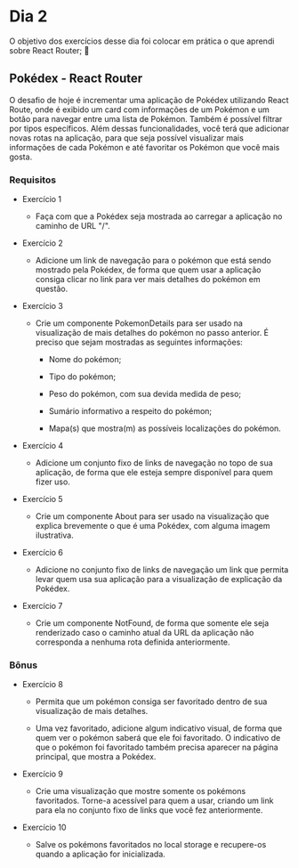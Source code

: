 # Dia 2

O objetivo dos exercícios desse dia foi colocar em prática o que aprendi sobre React Router; 🚀

## Pokédex - React Router

O desafio de hoje é incrementar uma aplicação de Pokédex utilizando React Route, onde é exibido um card com informações de um Pokémon e um botão para navegar entre uma lista de Pokémon. Também é possível filtrar por tipos específicos. Além dessas funcionalidades, você terá que adicionar novas rotas na aplicação, para que seja possível visualizar mais informações de cada Pokémon e até favoritar os Pokémon que você mais gosta.

### Requisitos

  - Exercício 1

    - Faça com que a Pokédex seja mostrada ao carregar a aplicação no caminho de URL "/".

  - Exercício 2

    - Adicione um link de navegação para o pokémon que está sendo mostrado pela Pokédex, de forma que quem usar a aplicação consiga clicar no link para ver mais detalhes do pokémon em questão.

  - Exercício 3

    - Crie um componente PokemonDetails para ser usado na visualização de mais detalhes do pokémon no passo anterior. É preciso que sejam mostradas as seguintes informações:

      - Nome do pokémon;

      - Tipo do pokémon;

      - Peso do pokémon, com sua devida medida de peso;

      - Sumário informativo a respeito do pokémon;

      - Mapa(s) que mostra(m) as possíveis localizações do pokémon.

  - Exercício 4

    - Adicione um conjunto fixo de links de navegação no topo de sua aplicação, de forma que ele esteja sempre disponível para quem fizer uso.

  - Exercício 5

    - Crie um componente About para ser usado na visualização que explica brevemente o que é uma Pokédex, com alguma imagem ilustrativa.

  - Exercício 6

    - Adicione no conjunto fixo de links de navegação um link que permita levar quem usa sua aplicação para a visualização de explicação da Pokédex.

  - Exercício 7

    - Crie um componente NotFound, de forma que somente ele seja renderizado caso o caminho atual da URL da aplicação não corresponda a nenhuma rota definida anteriormente.

### Bônus

  - Exercício 8

    - Permita que um pokémon consiga ser favoritado dentro de sua visualização de mais detalhes.

    - Uma vez favoritado, adicione algum indicativo visual, de forma que quem ver o pokémon saberá que ele foi favoritado. O indicativo de que o pokémon foi favoritado também precisa aparecer na página principal, que mostra a Pokédex.

  - Exercício 9

    - Crie uma visualização que mostre somente os pokémons favoritados. Torne-a acessível para quem a usar, criando um link para ela no conjunto fixo de links que você fez anteriormente.

  - Exercício 10

    - Salve os pokémons favoritados no local storage e recupere-os quando a aplicação for inicializada.
